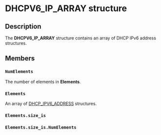 # DHCPV6_IP_ARRAY structure

## Description

The **DHCPV6_IP_ARRAY** structure contains an array of DHCP IPv6 address structures.

## Members

### `NumElements`

The number of elements in **Elements**.

### `Elements`

An array of [DHCP_IPV6_ADDRESS](https://learn.microsoft.com/windows/desktop/api/dhcpsapi/ns-dhcpsapi-dhcp_ipv6_address) structures.

### `Elements.size_is`

### `Elements.size_is.NumElements`